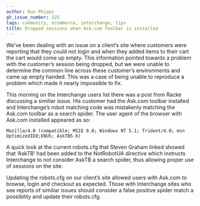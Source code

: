 ```yaml
---
author: Ron Phipps
gh_issue_number: 225
tags: community, ecommerce, interchange, tips
title: Dropped sessions when Ask.com Toolbar is installed
---
```


We’ve been dealing with an issue on a client’s site where customers were reporting that they could not login and when they added items to their cart the cart would come up empty. This information pointed towards a problem with the customer’s session being dropped, but we were unable to determine the common line across these customer’s environments and came up empty handed. This was a case of being unable to reproduce a problem which made it nearly impossible to fix.

This morning on the Interchange users list there was a post from Racke discussing a similiar issue. His customer had the Ask.com toolbar installed and Interchange’s robot matching code was mistakenly matching the Ask.com toolbar as a search spider. The user agent of the browser with Ask.com installed appeared as so:

`Mozilla/4.0 (compatible; MSIE 8.0; Windows NT 5.1; Trident/4.0; msn OptimizedIE8;ENUS; AskTB5.6)`

A quick look at the current robots.cfg that Steven Graham linked showed that ‘AskTB’ had been added to the NotRobotUA directive which instructs Interchange to not consider AskTB a search spider, thus allowing proper use of sessions on the site.

Updating the robots.cfg on our client’s site allowed users with Ask.com to browse, login and checkout as expected. Those with Interchange sites who see reports of similiar issues should consider a false positive spider match a possibility and update their robots.cfg.

